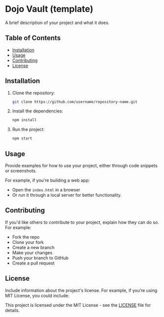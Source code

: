 # Dojo Vault (template)

A brief description of your project and what it does.

## Table of Contents

- [Installation](#installation)
- [Usage](#usage)
- [Contributing](#contributing)
- [License](#license)

## Installation

1. Clone the repository:
    ```bash
    git clone https://github.com/username/repository-name.git
    ```

2. Install the dependencies:
    ```bash
    npm install
    ```

3. Run the project:
    ```bash
    npm start
    ```

## Usage

Provide examples for how to use your project, either through code snippets or screenshots.

For example, if you're building a web app:
- Open the `index.html` in a browser
- Or run it through a local server for better functionality.

## Contributing

If you'd like others to contribute to your project, explain how they can do so. For example:
- Fork the repo
- Clone your fork
- Create a new branch
- Make your changes
- Push your branch to GitHub
- Create a pull request

## License

Include information about the project's license. For example, if you’re using MIT License, you could include:

This project is licensed under the MIT License - see the [LICENSE](LICENSE) file for details.
